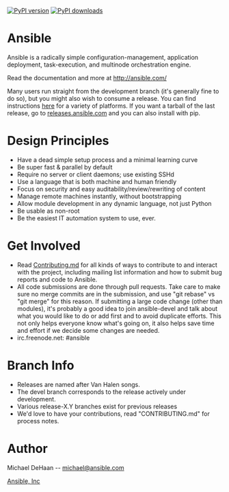 [![PyPI version](https://badge.fury.io/py/ansible.png)](http://badge.fury.io/py/ansible) [![PyPI downloads](https://pypip.in/d/ansible/badge.png)](https://pypi.python.org/pypi/ansible)


Ansible
=======

Ansible is a radically simple configuration-management, application deployment, task-execution, and multinode orchestration engine.

Read the documentation and more at http://ansible.com/

Many users run straight from the development branch (it's generally fine to do so), but you might also wish to consume a release.  You can find 
instructions [here](http://docs.ansible.com/intro_getting_started.html) for a variety of platforms.  If you want a tarball of the last release, go to [releases.ansible.com](http://releases.ansible.com/ansible) and you can also install with pip.

Design Principles
=================

   * Have a dead simple setup process and a minimal learning curve
   * Be super fast & parallel by default
   * Require no server or client daemons; use existing SSHd
   * Use a language that is both machine and human friendly
   * Focus on security and easy auditability/review/rewriting of content
   * Manage remote machines instantly, without bootstrapping
   * Allow module development in any dynamic language, not just Python
   * Be usable as non-root
   * Be the easiest IT automation system to use, ever.
  
Get Involved
============

   * Read [Contributing.md](https://github.com/ansible/ansible/blob/devel/CONTRIBUTING.md) for all kinds of ways to contribute to and interact with the project, including mailing list information and how to submit bug reports and code to Ansible.  
   * All code submissions are done through pull requests.  Take care to make sure no merge commits are in the submission, and use "git rebase" vs "git merge" for this reason.  If submitting a large code change (other than modules), it's probably a good idea to join ansible-devel and talk about what you would like to do or add first and to avoid duplicate efforts.  This not only helps everyone know what's going on, it also helps save time and effort if we decide some changes are needed.
   * irc.freenode.net: #ansible

Branch Info
===========

   * Releases are named after Van Halen songs.
   * The devel branch corresponds to the release actively under development.
   * Various release-X.Y branches exist for previous releases
   * We'd love to have your contributions, read "CONTRIBUTING.md" for process notes.

Author
======

Michael DeHaan -- michael@ansible.com

[Ansible, Inc](http://ansible.com)

